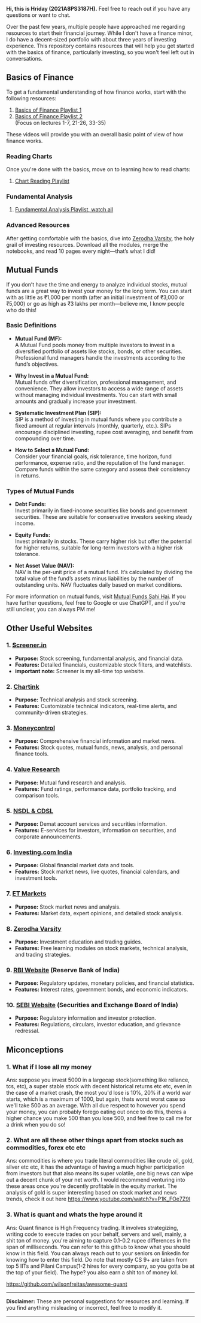 **Hi, this is Hriday (2021A8PS3187H).** Feel free to reach out if you have any questions or want to chat.

Over the past few years, multiple people have approached me regarding resources to start their financial journey. While I don't have a finance minor, I do have a decent-sized portfolio with about three years of investing experience. This repository contains resources that will help you get started with the basics of finance, particularly investing, so you won't feel left out in conversations.

## Basics of Finance

To get a fundamental understanding of how finance works, start with the following resources:

1. [Basics of Finance Playlist 1](https://www.youtube.com/watch?v=-bLeRnOHq-8&list=PLEAWiihj06OL80BfkpXVh2AQ-AYe04xiU&pp=iAQB)
2. [Basics of Finance Playlist 2](https://www.youtube.com/watch?v=Xn7KWR9EOGQ&list=PL8uhW8cclMiNv8UT1NUawB-XpXVeJ8mN8)  
   (Focus on lectures 1-7, 21-26, 33-35)

These videos will provide you with an overall basic point of view of how finance works.

### Reading Charts

Once you're done with the basics, move on to learning how to read charts:

1. [Chart Reading Playlist](https://www.youtube.com/watch?v=sAXJJ5zOCMw&list=PLT6_Bt_TKitLs84l0Mv_iCVKITN95AbL_)



### Fundamental Analysis
1. [Fundamental Analysis Playlist, watch all](https://www.youtube.com/watch?v=0y56doOvQ9g&list=PL8uhW8cclMiOFY9hUCP7uROKCLkIMQ1tI)

### Advanced Resources

After getting comfortable with the basics, dive into [Zerodha Varsity](https://zerodha.com/varsity/), the holy grail of investing resources. Download all the modules, merge the notebooks, and read 10 pages every night—that’s what I did!

## Mutual Funds

If you don’t have the time and energy to analyze individual stocks, mutual funds are a great way to invest your money for the long term. You can start with as little as ₹1,000 per month (after an initial investment of ₹3,000 or ₹5,000) or go as high as ₹3 lakhs per month—believe me, I know people who do this!

### Basic Definitions

- **Mutual Fund (MF):**  
  A Mutual Fund pools money from multiple investors to invest in a diversified portfolio of assets like stocks, bonds, or other securities. Professional fund managers handle the investments according to the fund’s objectives.

- **Why Invest in a Mutual Fund:**  
  Mutual funds offer diversification, professional management, and convenience. They allow investors to access a wide range of assets without managing individual investments. You can start with small amounts and gradually increase your investment.

- **Systematic Investment Plan (SIP):**  
  SIP is a method of investing in mutual funds where you contribute a fixed amount at regular intervals (monthly, quarterly, etc.). SIPs encourage disciplined investing, rupee cost averaging, and benefit from compounding over time.

- **How to Select a Mutual Fund:**  
  Consider your financial goals, risk tolerance, time horizon, fund performance, expense ratio, and the reputation of the fund manager. Compare funds within the same category and assess their consistency in returns.

### Types of Mutual Funds

- **Debt Funds:**  
  Invest primarily in fixed-income securities like bonds and government securities. These are suitable for conservative investors seeking steady income.

- **Equity Funds:**  
  Invest primarily in stocks. These carry higher risk but offer the potential for higher returns, suitable for long-term investors with a higher risk tolerance.

- **Net Asset Value (NAV):**  
  NAV is the per-unit price of a mutual fund. It’s calculated by dividing the total value of the fund’s assets minus liabilities by the number of outstanding units. NAV fluctuates daily based on market conditions.

For more information on mutual funds, visit [Mutual Funds Sahi Hai](https://www.mutualfundssahihai.com/en/your-questions). If you have further questions, feel free to Google or use ChatGPT, and if you’re still unclear, you can always PM me!

## Other Useful Websites

### 1. **[Screener.in](https://www.screener.in/)**  
   - **Purpose:** Stock screening, fundamental analysis, and financial data.
   - **Features:** Detailed financials, customizable stock filters, and watchlists.
   - **important note:** Screener is my all-time top website.

### 2. **[Chartink](https://chartink.com/)**  
   - **Purpose:** Technical analysis and stock screening.
   - **Features:** Customizable technical indicators, real-time alerts, and community-driven strategies.

### 3. **[Moneycontrol](https://www.moneycontrol.com/)**  
   - **Purpose:** Comprehensive financial information and market news.
   - **Features:** Stock quotes, mutual funds, news, analysis, and personal finance tools.

### 4. **[Value Research](https://www.valueresearchonline.com/)**  
   - **Purpose:** Mutual fund research and analysis.
   - **Features:** Fund ratings, performance data, portfolio tracking, and comparison tools.

### 5. **[NSDL & CDSL](https://nsdl.co.in/)**  
   - **Purpose:** Demat account services and securities information.
   - **Features:** E-services for investors, information on securities, and corporate announcements.

### 6. **[Investing.com India](https://in.investing.com/)**  
   - **Purpose:** Global financial market data and tools.
   - **Features:** Stock market news, live quotes, financial calendars, and investment tools.

### 7. **[ET Markets](https://economictimes.indiatimes.com/markets)**  
   - **Purpose:** Stock market news and analysis.
   - **Features:** Market data, expert opinions, and detailed stock analysis.

### 8. **[Zerodha Varsity](https://zerodha.com/varsity/)**  
   - **Purpose:** Investment education and trading guides.
   - **Features:** Free learning modules on stock markets, technical analysis, and trading strategies.

### 9. **[RBI Website](https://www.rbi.org.in/) (Reserve Bank of India)**  
   - **Purpose:** Regulatory updates, monetary policies, and financial statistics.
   - **Features:** Interest rates, government bonds, and economic indicators.

### 10. **[SEBI Website](https://www.sebi.gov.in/) (Securities and Exchange Board of India)**  
   - **Purpose:** Regulatory information and investor protection.
   - **Features:** Regulations, circulars, investor education, and grievance redressal.


## Miconceptions
### 1. What if I lose all my money
   Ans: suppose you invest 5000 in a largecap stock(something like reliance, tcs, etc), a super stable stock with decent historical returns etc etc, even in the case of a market crash, the most you'd lose is 10%, 20% if a world war starts, which is a maximum of 1000, but again, thats worst worst case so we'll take 500 as an average. With all due respect to however you spend your money, you can probably forego eating out once to do this, theres a higher chance you make 500 than you lose 500, and feel free to call me for a drink when you do so!

### 2. What are all these other things apart from stocks such as commodities, forex etc etc
   Ans: commodities is where you trade literal commodities like crude oil, gold, silver etc etc, it has the advantage of having a much higher participation from investors but that also means its super volatile, one big news can wipe out a decent chunk of your net worth. I would recommend venturing into these areas once you're decently profitable in the equity market. The analysis of gold is super interesting based on stock market and news trends, check it out here https://www.youtube.com/watch?v=P1K_FOe7Z9I

   
### 3. What is quant and whats the hype around it
   Ans: Quant finance is High Frequency trading. It involves strategizing, writing code to execute trades on your behalf, servers and well, mainly, a shit ton of money.  you're aiming to capture 0.1-0.2 rupee differences in the span of milliseconds. You can refer to this github to know what you should know in this field. You can always reach out to your seniors on linkedin for knowing how to enter this field. Do note that mostly CS 9+ are taken from top 5 IITs and Pilani Campus(1-2 hires for every company, so you gotta be at the top of your field). The hype? you also earn a shit ton of money lol.

https://github.com/wilsonfreitas/awesome-quant

---

**Disclaimer:** These are personal suggestions for resources and learning. If you find anything misleading or incorrect, feel free to modify it.

---
